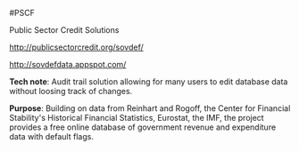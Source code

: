 #PSCF

Public Sector Credit Solutions

<http://publicsectorcredit.org/sovdef/>

<http://sovdefdata.appspot.com/>

**Tech note**: Audit trail solution allowing for many users to edit database data without loosing track of changes.
 
**Purpose**: Building on data from Reinhart and Rogoff, the Center for Financial Stability's Historical Financial Statistics, Eurostat, the IMF, the project provides a free online database of government revenue and expenditure data with default flags. 

